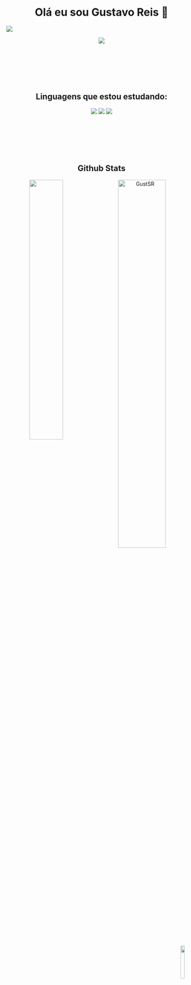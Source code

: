 <h1 align="center"> Olá eu sou Gustavo Reis 👋</h1>
<p>
    <a href="https://github.com/GustSR/github-readme-stats"><img align="left" src="https://github-readme-stats.vercel.app/api?username=GustSR&show_icons=true&theme=gruvbox" /></a>
 
<br>
    
<div align= "center">
    <img src="https://user-images.githubusercontent.com/109493884/208352321-337abffe-7386-4fe7-837e-46b303a1b9d7.gif" align="center"/>
</div>
</p>


<br>
<br>
<br>
<br>
<br>


<h2 align="center">Linguagens que estou estudando:</h2>
<p align="center">
    <img src="https://progress-bar.dev/40/?title=python"/>
    <img src="https://progress-bar.dev/10/?title=HTML"/>
    <img src="https://progress-bar.dev/10/?title=CSS"/>
</p>
<br>
<br>
<br>
<br>
<br>

    
<h2 align="center"> Github Stats </h2> 
<p align="center">
    <a href="https://github.com/GustSR/github-readme-stats"><img align="left" width="42%" src="https://github-readme-stats.vercel.app/api/top-langs/?username=GustSR&layout=compact&theme=tokyonight" /></a><img width="50%" src="https://github-readme-streak-stats.herokuapp.com/?user=GustSR&theme=tokyonight" alt="GustSR" />
</p>
<br>
<br>
<br>

<p align="center">
    <a href="https://github.com/GustSR/github-readme-stats"><img align="right" width="15%" src="https://komarev.com/ghpvc/?                                        username=GustSR&color=brightgreen" /></a><a href="https://github.com/GustSR/github-readme-stats">
</p>




